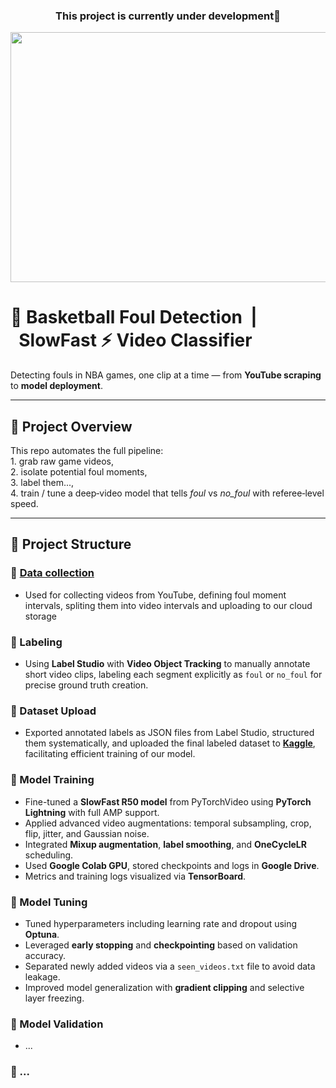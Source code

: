 <h3 align="center">This project is currently under development🙂</h3>

<div align="center">
  <img height="400" width="840" src="https://user-images.githubusercontent.com/74038190/225813708-98b745f2-7d22-48cf-9150-083f1b00d6c9.gif"  />
</div>

<!-- ────────────────────────────────────────────────────────────────────────── -->
# 🏀 Basketball Foul Detection  |  SlowFast ⚡ Video Classifier
Detecting fouls in NBA games, one clip at a time — from **YouTube scraping** to **model deployment**.

---

## 🌟 Project Overview
This repo automates the full pipeline:  
1. grab raw game videos,  
2. isolate potential foul moments,  
3. label them...,           
4. train / tune a deep‐video model that tells *foul* vs *no_foul* with referee‑level speed.

---


## 📂 Project Structure

### 📁 **[Data collection](https://github.com/vkalinovski/-Basketball_foul_detection/tree/main/data_collection)**
- Used for collecting videos from YouTube, defining foul moment intervals, spliting them into video intervals and uploading to our cloud storage

### 📁 Labeling
- Using **Label Studio** with **Video Object Tracking** to manually annotate short video clips, labeling each segment explicitly as `foul` or `no_foul` for precise ground truth creation.

### 📁 Dataset Upload
- Exported annotated labels as JSON files from Label Studio, structured them systematically, and uploaded the final labeled dataset to [**Kaggle**](https://www.kaggle.com/datasets/sesmlhs/foul-detection-test/data?select=M16.mp4), facilitating efficient training of our model.

### 📁 Model Training
- Fine-tuned a **SlowFast R50 model** from PyTorchVideo using **PyTorch Lightning** with full AMP support.
- Applied advanced video augmentations: temporal subsampling, crop, flip, jitter, and Gaussian noise.
- Integrated **Mixup augmentation**, **label smoothing**, and **OneCycleLR** scheduling.
- Used **Google Colab GPU**, stored checkpoints and logs in **Google Drive**.
- Metrics and training logs visualized via **TensorBoard**.

### 📁 Model Tuning
- Tuned hyperparameters including learning rate and dropout using **Optuna**.
- Leveraged **early stopping** and **checkpointing** based on validation accuracy.
- Separated newly added videos via a `seen_videos.txt` file to avoid data leakage.
- Improved model generalization with **gradient clipping** and selective layer freezing.

### 📁 Model Validation
- ...

### 📁 ...

